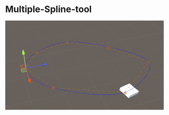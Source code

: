 # Multiple-Spline-tool
![](https://github.com/Louis1351/Multiple-Spline-tool/blob/main/Media/Gifs/platform_spline.gif)
